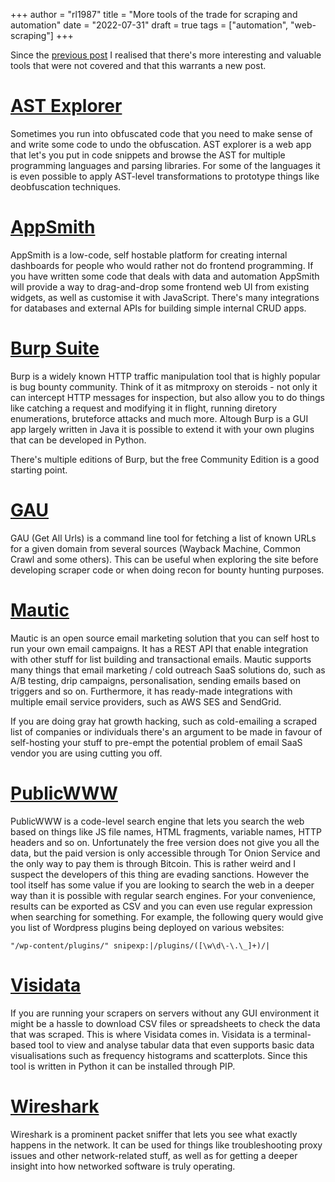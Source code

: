 +++
author = "rl1987"
title = "More tools of the trade for scraping and automation"
date = "2022-07-31"
draft = true
tags = ["automation", "web-scraping"]
+++

Since the [previous post](/post/tools-of-the-trade-for-scraping-and-automation)
I realised that there's more interesting and valuable tools that were not covered
and that this warrants a new post.

[AST Explorer](https://astexplorer.net/)
========================================

Sometimes you run into obfuscated code that you need to make sense of and write
some code to undo the obfuscation. AST explorer is a web app that let's you put
in code snippets and browse the AST for multiple programming languages and
parsing libraries. For some of the languages it is even possible to apply
AST-level transformations to prototype things like deobfuscation techniques.

[AppSmith](https://www.appsmith.com/)
=====================================

AppSmith is a low-code, self hostable platform for creating internal dashboards
for people who would rather not do frontend programming. If you have written
some code that deals with data and automation AppSmith will provide a way to
drag-and-drop some frontend web UI from existing widgets, as well as customise
it with JavaScript. There's many integrations for databases and external APIs
for building simple internal CRUD apps.

[Burp Suite](https://portswigger.net/burp)
==========================================

Burp is a widely known HTTP traffic manipulation tool that is highly popular is
bug bounty community. Think of it as mitmproxy on steroids - not only it can
intercept HTTP messages for inspection, but also allow you to do things like
catching a request and modifying it in flight, running diretory enumerations,
bruteforce attacks and much more. Altough Burp is a GUI app largely written in
Java it is possible to extend it with your own plugins that can be developed
in Python.

There's multiple editions of Burp, but the free Community Edition is a good
starting point.

[GAU](https://github.com/lc/gau)
================================

GAU (Get All Urls) is a command line tool for fetching a list of known URLs
for a given domain from several sources (Wayback Machine, Common Crawl and some 
others). This can be useful when exploring the site before developing scraper code
or when doing recon for bounty hunting purposes.

[Mautic](https://www.mautic.org/)
=================================

Mautic is an open source email marketing solution that you can self host to
run your own email campaigns. It has a REST API that enable integration
with other stuff for list building and transactional emails. Mautic supports 
many things that email marketing / cold outreach SaaS solutions do, such as
A/B testing, drip campaigns, personalisation, sending emails based on triggers
and so on. Furthermore, it has ready-made integrations with multiple email
service providers, such as AWS SES and SendGrid.

If you are doing gray hat growth hacking, such as cold-emailing a scraped list
of companies or individuals there's an argument to be made in favour of self-hosting
your stuff to pre-empt the potential problem of email SaaS vendor you are using
cutting you off.

[PublicWWW](https://publicwww.com/)
===================================

PublicWWW is a code-level search engine that lets you search the web based
on things like JS file names, HTML fragments, variable names, HTTP headers 
and so on. Unfortunately the free version does not give you all the
data, but the paid version is only accessible through Tor Onion Service and the
only way to pay them is through Bitcoin. This is rather weird and I suspect
the developers of this thing are evading sanctions. However the tool itself
has some value if you are looking to search the web in a deeper way than it
is possible with regular search engines. For your convenience, results
can be exported as CSV and you can even use regular expression when searching
for something. For example, the following query would give you list of Wordpress
plugins being deployed on various websites:

```
"/wp-content/plugins/" snipexp:|/plugins/([\w\d\-\.\_]+)/|
```

[Visidata](https://www.visidata.org/)
=====================================

If you are running your scrapers on servers without any GUI environment it might
be a hassle to download CSV files or spreadsheets to check the data that
was scraped. This is where Visidata comes in. Visidata is a terminal-based
tool to view and analyse tabular data that even supports basic data visualisations
such as frequency histograms and scatterplots. Since this tool is written in
Python it can be installed through PIP.

[Wireshark](https://www.wireshark.org/)
=======================================

Wireshark is a prominent packet sniffer that lets you see what exactly happens
in the network. It can be used for things like troubleshooting proxy issues
and other network-related stuff, as well as for getting a deeper insight into
how networked software is truly operating.

